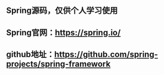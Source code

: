 ## Spring源码，仅供个人学习使用
## Spring官网：https://spring.io/
## github地址：https://github.com/spring-projects/spring-framework